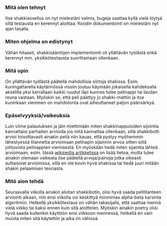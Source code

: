 ### Mitä olen tehnyt
Itse shakkisovellus on nyt mielestäni valmis, bugeja saattaa kyllä vielä löytyä sillä testausta en kerennyt aloittaa. Koodin dokumentointi on mielestäni nyt ajan tasalla.

### Miten ohjelma on edistynyt
Vähän hitaasti, shakkisääntöjen implementointi oli yllättävän työlästä enkä kerennyt mm. yksikkötestausta suorittamaan ollenkaan.

### Mitä opin
On yllättävän työlästä päätellä mahdollisia siirtoja shakissa. Esim. kuningattarella käytännössä vissiin joutuu käymään jokaisella kahdeksalla akselilla yksi kerrallaan kaikki ruudut läpi kunnes tulee pelinappi tai laudan reuna vastaan.
Myöskin se, että peli päättyy jo shakki-mattiin ja itse kuninkaan vieminen on mahdotonta ovat aiheuttaneet paljon päänsärkyä.

### Epäselvyyksiä/vaikeuksia
Luin viime palautuksen ja jäin miettimään miten shakkinappuloiden sijointia kannattaisi parhaiten arvioida jos niitä kannattaa ollenkaan, sillä shakkibotti arvioi toivottavasti ainakin peliä niin kauas, että pystyy myöhemmin lähestyessä 
tilannetta arvioimaan pelinapin sijainnin arvoa sitten siitä johtuvista pelinappien viemisestä. En myöskään tiedä miten sijaintia lähteä arvioimaan, esim. tässä [wikipedia artikkelissa](https://en.wikipedia.org/wiki/Evaluation_function) 
on lisää tietoa, mutta tulee ainakin olemaan vaikeata itse päätellä arvoja/painoja jotka oikeasti auttaisivat arvioinissa, sillä en ole kovin hyvä shakissa tai tiedä juuri mitään shakin pelaamisen teoriasta.

### Mitö aion tehdä
Seuraavalla viikolla ainakin aloitan shakkibotin, olisi hyvä saada pelitilanteen arviointi aikaan, niin ensi viikolla voi keskittyä minmimax alpha-beta karsinta algoritmiin. Hetkellä yksikkötestaus on vähän takasijalla, että saattaa mennä vielä viikko tai kaksi ennen kuin sitä aloittelen. Myöskin ainakin poetry olisi hyvä saada kuitenkin käyttöön ensi viikkoon mennessä, hetkellä en vain muista miten sitä käytettiin ja aika on vähissä.

